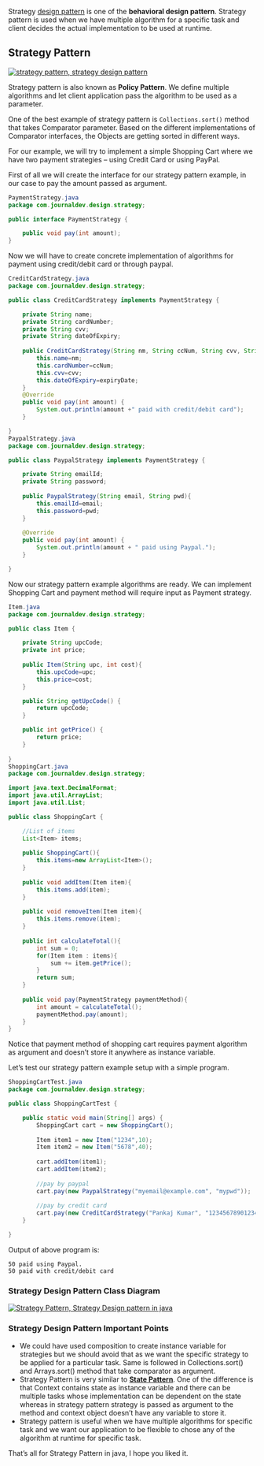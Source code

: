 Strategy [design pattern](https://www.journaldev.com/1827/java-design-patterns-example-tutorial) is one of the **behavioral design pattern**. Strategy pattern is used when we have multiple algorithm for a specific task and client decides the actual implementation to be used at runtime.



## Strategy Pattern

[![strategy pattern, strategy design pattern](https://cdn.journaldev.com/wp-content/uploads/2013/07/strategy-design-pattern.jpg)](https://cdn.journaldev.com/wp-content/uploads/2013/07/strategy-design-pattern.jpg)

Strategy pattern is also known as **Policy Pattern**. We define multiple algorithms and let client application pass the algorithm to be used as a parameter.

One of the best example of strategy pattern is `Collections.sort()` method that takes Comparator parameter. Based on the different implementations of Comparator interfaces, the Objects are getting sorted in different ways.

For our example, we will try to implement a simple Shopping Cart where we have two payment strategies – using Credit Card or using PayPal.



First of all we will create the interface for our strategy pattern example, in our case to pay the amount passed as argument.

```java
PaymentStrategy.java
package com.journaldev.design.strategy;

public interface PaymentStrategy {

	public void pay(int amount);
}
```

Now we will have to create concrete implementation of algorithms for payment using credit/debit card or through paypal.

```java
CreditCardStrategy.java
package com.journaldev.design.strategy;

public class CreditCardStrategy implements PaymentStrategy {

	private String name;
	private String cardNumber;
	private String cvv;
	private String dateOfExpiry;
	
	public CreditCardStrategy(String nm, String ccNum, String cvv, String expiryDate){
		this.name=nm;
		this.cardNumber=ccNum;
		this.cvv=cvv;
		this.dateOfExpiry=expiryDate;
	}
	@Override
	public void pay(int amount) {
		System.out.println(amount +" paid with credit/debit card");
	}

}
PaypalStrategy.java
package com.journaldev.design.strategy;

public class PaypalStrategy implements PaymentStrategy {

	private String emailId;
	private String password;
	
	public PaypalStrategy(String email, String pwd){
		this.emailId=email;
		this.password=pwd;
	}
	
	@Override
	public void pay(int amount) {
		System.out.println(amount + " paid using Paypal.");
	}

}
```

Now our strategy pattern example algorithms are ready. We can implement Shopping Cart and payment method will require input as Payment strategy.

```java
Item.java
package com.journaldev.design.strategy;

public class Item {

	private String upcCode;
	private int price;
	
	public Item(String upc, int cost){
		this.upcCode=upc;
		this.price=cost;
	}

	public String getUpcCode() {
		return upcCode;
	}

	public int getPrice() {
		return price;
	}
	
}
ShoppingCart.java
package com.journaldev.design.strategy;

import java.text.DecimalFormat;
import java.util.ArrayList;
import java.util.List;

public class ShoppingCart {

	//List of items
	List<Item> items;
	
	public ShoppingCart(){
		this.items=new ArrayList<Item>();
	}
	
	public void addItem(Item item){
		this.items.add(item);
	}
	
	public void removeItem(Item item){
		this.items.remove(item);
	}
	
	public int calculateTotal(){
		int sum = 0;
		for(Item item : items){
			sum += item.getPrice();
		}
		return sum;
	}
	
	public void pay(PaymentStrategy paymentMethod){
		int amount = calculateTotal();
		paymentMethod.pay(amount);
	}
}
```

Notice that payment method of shopping cart requires payment algorithm as argument and doesn’t store it anywhere as instance variable.

Let’s test our strategy pattern example setup with a simple program.

```java
ShoppingCartTest.java
package com.journaldev.design.strategy;

public class ShoppingCartTest {

	public static void main(String[] args) {
		ShoppingCart cart = new ShoppingCart();
		
		Item item1 = new Item("1234",10);
		Item item2 = new Item("5678",40);
		
		cart.addItem(item1);
		cart.addItem(item2);
		
		//pay by paypal
		cart.pay(new PaypalStrategy("myemail@example.com", "mypwd"));
		
		//pay by credit card
		cart.pay(new CreditCardStrategy("Pankaj Kumar", "1234567890123456", "786", "12/15"));
	}

}
```

Output of above program is:

```shell
50 paid using Paypal.
50 paid with credit/debit card
```

### Strategy Design Pattern Class Diagram

[![Strategy Pattern, Strategy Design pattern in java](https://cdn.journaldev.com/wp-content/uploads/2013/07/Strategy-Pattern-450x261.png)](https://cdn.journaldev.com/wp-content/uploads/2013/07/Strategy-Pattern.png)

### Strategy Design Pattern Important Points

- We could have used composition to create instance variable for strategies but we should avoid that as we want the specific strategy to be applied for a particular task. Same is followed in Collections.sort() and Arrays.sort() method that take comparator as argument.
- Strategy Pattern is very similar to **[State Pattern](https://www.journaldev.com/1751/state-design-pattern-java)**. One of the difference is that Context contains state as instance variable and there can be multiple tasks whose implementation can be dependent on the state whereas in strategy pattern strategy is passed as argument to the method and context object doesn’t have any variable to store it.
- Strategy pattern is useful when we have multiple algorithms for specific task and we want our application to be flexible to chose any of the algorithm at runtime for specific task.

That’s all for Strategy Pattern in java, I hope you liked it.

